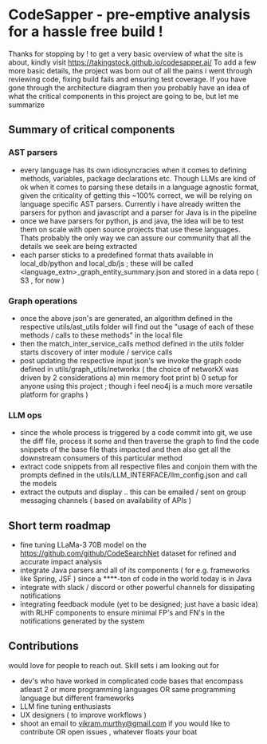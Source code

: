 # CodeSapper - pre-emptive analysis for a hassle free build !
Thanks for stopping by ! to get a very basic overview of what the site is about, kindly visit https://takingstock.github.io/codesapper.ai/
To add a few more basic details, the project was born out of all the pains i went through reviewing code, fixing build fails and ensuring test coverage.
If you have gone through the architecture diagram then you probably have an idea of what the critical components in this project are going to be, but let me summarize
## Summary of critical components
### AST parsers
- every language has its own idiosyncracies when it comes to defining methods, variables, package declarations etc. Though LLMs are kind of ok when it comes to parsing these details in a language agnostic format, given the criticality of getting this ~100% correct, we will be relying on language specific AST parsers. Currently i have already written the parsers for python and javascript and a parser for Java is in the pipeline
- once we have parsers for python, js and java, the idea will be to test them on scale with open source projects that use these languages. Thats probably the only way we can assure our community that all the details we seek are being extracted
- each parser sticks to a predefined format thats available in local_db/python and local_db/js ; these will be called <language_extn>_graph_entity_summary.json and stored in a data repo ( S3 , for now )

### Graph operations
- once the above json's are generated, an algorithm defined in the respective utils/ast_utils folder will find out the "usage of each of these methods / calls to these methods" in the local file
- then the match_inter_service_calls method defined in the utils folder starts discovery of inter module / service calls
- post updating the respective input json's we invoke the graph code defined in utils/graph_utils/networkx ( the choice of networkX was driven by 2 considerations a) min memory foot print b) 0 setup for anyone using this project ; though i feel neo4j is a much more versatile platform for graphs )

### LLM ops
- since the whole process is triggered by a code commit into git, we use the diff file, process it some and then traverse the graph to find the code snippets of the base file thats impacted and then also get all the downstream consumers of this particular method
- extract code snippets from all respective files and conjoin them with the prompts defined in the utils/LLM_INTERFACE/llm_config.json and call the models
- extract the outputs and display .. this can be emailed / sent on group messaging channels ( based on availability of APIs )

## Short term roadmap
- fine tuning LLaMa-3 70B model on the https://github.com/github/CodeSearchNet dataset for refined and accurate impact analysis
- integrate Java parsers and all of its components ( for e.g. frameworks like Spring, JSF )  since a ****-ton of code in the world today is in Java
- integrate with slack / discord or other powerful channels for dissipating notifications
- integrating feedback module (yet to be designed; just have a basic idea) with RLHF components to ensure minimal FP's and FN's in the notifications generated by the system

## Contributions
would love for people to reach out. Skill sets i am looking out for 
- dev's who have worked in complicated code bases that encompass atleast 2 or more programming languages OR same programming language but different frameworks
- LLM fine tuning enthusiasts
- UX designers ( to improve workflows )
- shoot an email to vikram.murthy@gmail.com if you would like to contribute OR open issues , whatever floats your boat
